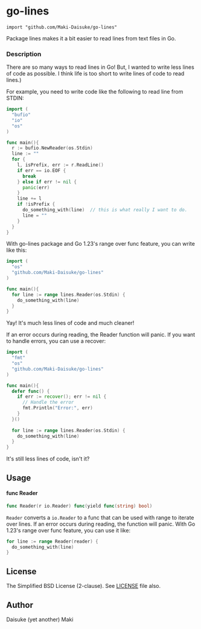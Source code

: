 # go-lines

    import "github.com/Maki-Daisuke/go-lines"

Package lines makes it a bit easier to read lines from text files in Go.


### Description

There are so many ways to read lines in Go! But, I wanted to write less lines of
code as possible. I think life is too short to write lines of code to read
lines.)

For example, you need to write code like the following to read line from STDIN:

```go
import (
  "bufio"
  "io"
  "os"
)

func main(){
  r := bufio.NewReader(os.Stdin)
  line := ""
  for {
    l, isPrefix, err := r.ReadLine()
    if err == io.EOF {
      break
    } else if err != nil {
      panic(err)
    }
    line += l
    if !isPrefix {
      do_something_with(line)  // this is what really I want to do.
      line = ""
    }
  }
}
```

With go-lines package and Go 1.23's range over func feature, you can write like this:

```go
import (
  "os"
  "github.com/Maki-Daisuke/go-lines"
)

func main(){
  for line := range lines.Reader(os.Stdin) {
    do_something_with(line)
  }
}
```

Yay! It's much less lines of code and much cleaner!

If an error occurs during reading, the Reader function will panic.
If you want to handle errors, you can use a recover:

```go
import (
  "fmt"
  "os"
  "github.com/Maki-Daisuke/go-lines"
)

func main(){
  defer func() {
    if err := recover(); err != nil {
      // Handle the error
      fmt.Println("Error:", err)
    }
  }()
  
  for line := range lines.Reader(os.Stdin) {
    do_something_with(line)
  }
}
```

It's still less lines of code, isn't it?


## Usage

#### func Reader

```go
func Reader(r io.Reader) func(yield func(string) bool)
```
`Reader` converts a `io.Reader` to a func that can be used with range to iterate over lines. 
If an error occurs during reading, the function will panic. With Go 1.23's range over func 
feature, you can use it like:

```go
for line := range Reader(reader) {
  do_something_with(line)
}
```


## License

The Simplified BSD License (2-clause).
See [LICENSE](LICENSE) file also.


## Author

Daisuke (yet another) Maki
